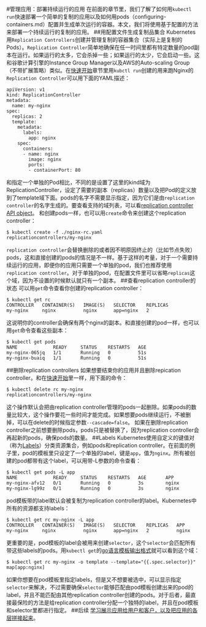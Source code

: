 #管理应用：部署持续运行的应用
在前面的章节里，我们了解了如何用`kubectl run`快速部署一个简单的复制的应用以及如何用pods（configuring-containers.md）配置并生成单次运行的容器。本文，我们将使用基于配置的方法来部署一个持续运行的复制的应用。
##用配置文件生成复制品集合
Kubernetes用`Replication Controllers`创建并管理复制的容器集合（实际上是复制的Pods）。`Replication Controller`简单地确保在任一时间里都有特定数量的pod副本在运行。如果运行的太多，它会杀掉一些；如果运行的太少，它会启动一些。这和谷歌计算引擎的Instance Group Manager以及AWS的Auto-scaling Group（不带扩展策略）类似。在[快速开始](http://kubernetes.io/v1.0/docs/user-guide/quick-start.html)章节里用`kubctl run`创建的用来跑Nginx的`Replication Controller`可以用下面的YAML描述：
```
apiVersion: v1
kind: ReplicationController
metadata:
  name: my-nginx
spec:
  replicas: 2
  template:
    metadata:
      labels:
        app: nginx
    spec:
      containers:
      - name: nginx
        image: nginx
        ports:
        - containerPort: 80
```
和指定一个单独的Pod相比，不同的是设置了这里的kind域为ReplicationController，设定了需要的副本（replicas）数量以及把Pod的定义放到了template域下面。pods的名字不需要显示指定，因为它们是由`replication controller`的名字生成的。要查看支持的域列表，可以看[replication controller API object](https://htmlpreview.github.io/?https://github.com/GoogleCloudPlatform/kubernetes/v1.0.1/docs/api-reference/definitions.html#_v1_replicationcontroller)。
和创建pods一样，也可以用`create`命令来创建这个replication controller：
```
$ kubectl create -f ./nginx-rc.yaml
replicationcontrollers/my-nginx
```
`replication controller`会替换删除的或者因不明原因终止的（比如节点失败）pods，这和直接创建的pods的情况是不一样。基于这样的考量，对于一个需要持续运行的应用，即便你的应用只需要一个单独的pod，我们也推荐使用`replication controller`。对于单独的pod，在配置文件里可以省略`replicas`这个域，因为不设置的时候默认就只有一个副本。
##查看replication controller的状态
可以用`get`命令查看你创建的replication controller：
```
$ kubectl get rc
CONTROLLER   CONTAINER(S)   IMAGE(S)   SELECTOR    REPLICAS
my-nginx     nginx          nginx      app=nginx   2
```
这说明你的controller会确保有两个nginx的副本。和直接创建的pod一样，也可以用`get`命令查看这些副本：
```
$ kubectl get pods
NAME             READY     STATUS    RESTARTS   AGE
my-nginx-065jq   1/1       Running   0          51s
my-nginx-buaiq   1/1       Running   0          51s
```
##删除replication controllers
如果想要结束你的应用并且删除repication controller。和在[快速开始]()里一样，用下面的命令：
```
$ kubectl delete rc my-nginx
replicationcontrollers/my-nginx
```
这个操作默认会把由replication controller管理的pods一起删除。如果pods的数量比较大，这个操作要花一些时间才能完成。如果想要pods继续运行，不被删掉，可以在delete的时候指定参数`--cascade=false`。
如果在删除replication controller之前想要删除pods，pods只是被替换了，因为replication controller会再起新的pods，确保pods的数量。
##Labels
Kubernetes使用自定义的键值对（称为[Labels](http://kubernetes.io/v1.0/docs/user-guide/labels.html)）分类资源集合，例如pods和replication controller。在前面的例子里，pod的模板里只设定了一个单独的label，键是`app`，值为`nginx`。所有被创建的pod都带有这个label，可以用带-L参数的命令查看：
```
$ kubectl get pods -L app
NAME             READY     STATUS    RESTARTS   AGE       APP
my-nginx-afv12   0/1       Running   0          3s        nginx
my-nginx-lg99z   0/1       Running   0          3s        nginx

```
pod模板带的label默认会被复制为replication controller的label。Kubernetes中所有的资源都支持labels：
```
$ kubectl get rc my-nginx -L app
CONTROLLER   CONTAINER(S)   IMAGE(S)   SELECTOR    REPLICAS   APP
my-nginx     nginx          nginx      app=nginx   2          nginx
```
更重要的是，pod模板的label会被用来创建`selector`，这个`selector`会匹配所有带这些labels的pods。用`kubectl get`的[go语言模板输出格式](http://kubernetes.io/v1.0/docs/user-guide/kubectl/kubectl_get.html)就可以看到这个域：
```
$ kubectl get rc my-nginx -o template --template="{{.spec.selector}}"
map[app:nginx]
```
如果你想要在pod模板里指定labels，但是又不想要被选中，可以显示指定`selector`来解决，不过需要确保`selector`能够匹配由pod模板创建出来的pod的label，并且不能匹配由其他replication controller创建的pods。对于后者，最直接最保险的方法是给replication controller分配一个独特的label，并且在pod模板和selector里都进行指定。
##后续
[学习展示应用给用户和客户，以及把应用的各层拼接起来](http://kubernetes.io/v1.0/docs/user-guide/connecting-applications.html)。

